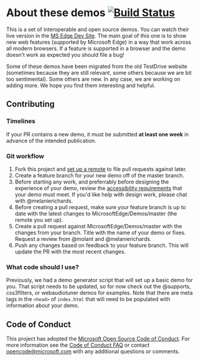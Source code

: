 # About these demos [![Build Status](https://travis-ci.org/MicrosoftEdge/Demos.svg?branch=master)](https://travis-ci.org/MicrosoftEdge/Demos)

This is a set of interoperable and open source demos. You can watch their live version in the [MS Edge Dev Site](https://dev.windows.com/en-us/microsoft-edge/testdrive/).
The main goal of this one is to show new web features (supported by Microsoft Edge) in a way that work across all modern browsers. If a feature
is supported in a browser and the demo doesn't work as expected you should file a bug!  

Some of these demos have been migrated from the old TestDrive website (sometimes because they are still relevant, some others because we are bit
too sentimental). Some others are new. In any case, we are working on adding more. We hope you find them interesting and helpful.

## Contributing

### Timelines

If your PR contains a new demo, it must be submitted **at least one week** in advance of the intended publication.

### Git workflow

1. Fork this project and [set up a remote](https://help.github.com/articles/configuring-a-remote-for-a-fork/) to file pull requests
against later.
2. Create a feature branch for your new demo off of the master branch.
3. Before starting any work, and preferrably before designing the experience of your demo, review the [accessibility requirements](.github/ACCESSIBILITY_REQS.md) that your demo must meet. If you'd like help with design work, please chat with @melanierichards.
4. Before creating a pull request, make sure your feature branch is up to date with the latest changes to MicrosoftEdge/Demos/master (the
remote you set up).
5. Create a pull request against MicrosoftEdge/Demos/master with the changes from your branch. Title with the name of your demo or fixes.
Request a review from @molant and @melanierichards.
6. Push any changes based on feedback to your feature branch. This will update the PR with the most recent changes.

### What code should I use?

Previously, we had a demo generator script that will set up a basic demo for you. That script needs to be updated, so for now check out the
@supports, css3filters, or webaudiotuner demos for examples. Note that there are meta tags in the `<head>` of `index.html` that will need to
be populated with information about your demo.

## Code of Conduct
This project has adopted the [Microsoft Open Source Code of Conduct](https://opensource.microsoft.com/codeofconduct/). For more information see the [Code of Conduct FAQ](https://opensource.microsoft.com/codeofconduct/faq/) or contact [opencode@microsoft.com](mailto:opencode@microsoft.com) with any additional questions or comments.